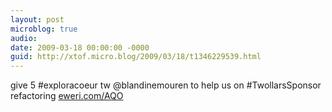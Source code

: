 ```yaml
---
layout: post
microblog: true
audio: 
date: 2009-03-18 00:00:00 -0000
guid: http://xtof.micro.blog/2009/03/18/t1346229539.html
---
```

give 5 #exploracoeur tw @blandinemouren to help us on #TwollarsSponsor refactoring  [eweri.com/AQO](http://eweri.com/AQO)
